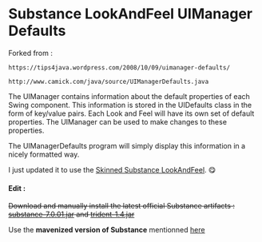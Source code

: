# Substance LookAndFeel UIManager Defaults
Forked from : 

    https://tips4java.wordpress.com/2008/10/09/uimanager-defaults/

    http://www.camick.com/java/source/UIManagerDefaults.java

The UIManager contains information about the default properties of each Swing component. This information is stored in the UIDefaults class in the form of key/value pairs. Each Look and Feel will have its own set of default properties. The UIManager can be used to make changes to these properties.

The UIManagerDefaults program will simply display this information in a nicely formatted way.

I just updated it to use the [Skinned Substance LookAndFeel](https://github.com/kirill-grouchnikov/substance). :yum:

#### Edit :
~~Download and manually install the latest official Substance artifacts : [substance-7.0.01.jar](https://github.com/kirill-grouchnikov/substance/blob/master/drop/7.0.01/substance-7.0.01.jar) and [trident-1.4.jar](https://github.com/kirill-grouchnikov/substance/blob/master/drop/7.0.01/trident-1.4.jar)~~

Use the **mavenized version of Substance** mentionned [here](https://github.com/mtbadi39/swing-effects)
